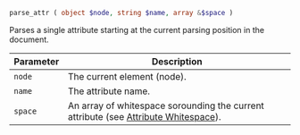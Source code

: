 ```php
parse_attr ( object $node, string $name, array &$space )
```

Parses a single attribute starting at the current parsing position in the document.

| Parameter | Description
| --------- | -----------
| `node`    | The current element (node).
| `name`    | The attribute name.
| `space`   | An array of whitespace sorounding the current attribute (see [Attribute Whitespace](../definitions/#attribute-whitespace)).